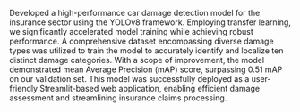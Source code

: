 Developed a high-performance car damage detection model for the insurance sector using the YOLOv8 framework. Employing transfer learning, we significantly accelerated model training while achieving robust performance. A comprehensive dataset encompassing diverse damage types was utilized to train the model to accurately identify and localize ten distinct damage categories. With a scope of improvement, the model demonstrated mean Average Precision (mAP) score, surpassing 0.51 mAP on our validation set. This model was successfully deployed as a user-friendly Streamlit-based web application, enabling efficient damage assessment and streamlining insurance claims processing.
